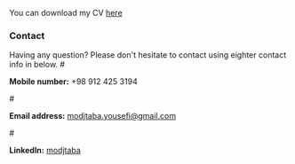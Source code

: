 
You can download my CV <a href="./resume/cv.pdf">here</a> 

### Contact
Having any question? Please don't hesitate to contact using eighter contact info in below.
#<p><strong>Mobile number:</strong> +98 912 425 3194 </p>
#<p><strong>Email address:</strong> modjtaba.yousefi@gmail.com</p>
#<p><strong>LinkedIn:</strong> <a href="https://www.linkedin.com/in/modjtaba">modjtaba</a>
